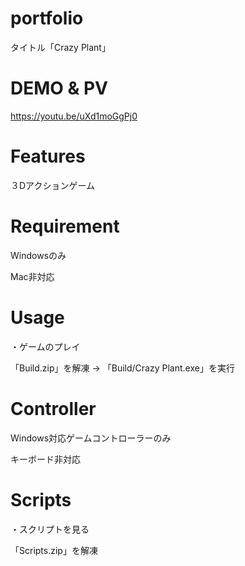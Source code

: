 # portfolio

タイトル「Crazy Plant」

# DEMO & PV

https://youtu.be/uXd1moGgPj0

# Features

３Dアクションゲーム

# Requirement

Windowsのみ

Mac非対応

# Usage

・ゲームのプレイ

「Build.zip」を解凍 -> 「Build/Crazy Plant.exe」を実行

# Controller

Windows対応ゲームコントローラーのみ

キーボード非対応

# Scripts

・スクリプトを見る

「Scripts.zip」を解凍
